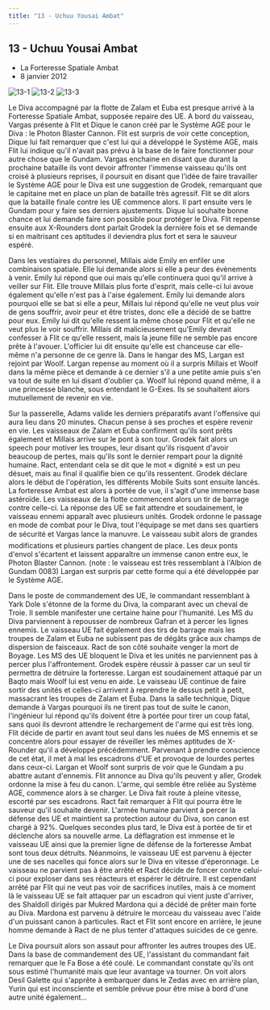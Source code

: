 ```yaml
---
title: "13 - Uchuu Yousai Ambat"
---
```


13 - Uchuu Yousai Ambat
-----------------------

* La Forteresse Spatiale Ambat
* 8 janvier 2012


![13-1](/images/mini/images-stories-saga-gundamage-episodes-_tb_150x84_13-1.jpg) ![13-2](/images/mini/images-stories-saga-gundamage-episodes-_tb_150x84_13-2.jpg) ![13-3](/images/mini/images-stories-saga-gundamage-episodes-_tb_150x84_13-3.jpg)


Le Diva accompagné par la flotte de Zalam et Euba est presque arrivé à la Forteresse Spatiale Ambat, supposée repaire des UE. A bord du vaisseau, Vargas présente à Flit et Dique le canon créé par le Système AGE pour le Diva : le Photon Blaster Cannon. Flit est surpris de voir cette conception, Dique lui fait remarquer que c'est lui qui a développé le Système AGE, mais Flit lui indique qu'il n'avait pas prévu à la base de le faire fonctionner pour autre chose que le Gundam. Vargas enchaine en disant que durant la prochaine bataille ils vont devoir affronter l'immense vaisseau qu'ils ont croisé à plusieurs reprises, il poursuit en disant que l'idée de faire travailler le Système AGE pour le Diva est une suggestion de Grodek, remarquant que le capitaine met en place un plan de bataille très agressif. Flit se dit alors que la bataille finale contre les UE commence alors. Il part ensuite vers le Gundam pour y faire ses derniers ajustements. Dique lui souhaite bonne chance et lui demande faire son possible pour protéger le Diva. Flit repense ensuite aux X-Rounders dont parlait Grodek la dernière fois et se demande si en maitrisant ces aptitudes il deviendra plus fort et sera le sauveur espéré.


Dans les vestiaires du personnel, Millais aide Emily en enfiler une combinaison spatiale. Elle lui demande alors si elle a peur des évènements à venir. Emily lui répond que oui mais qu'elle continuera quoi qu'il arrive à veiller sur Flit. Elle trouve Millais plus forte d'esprit, mais celle-ci lui avoue également qu'elle n'est pas à l'aise également. Emily lui demande alors pourquoi elle se bat si elle a peur, Millais lui répond qu'elle ne veut plus voir de gens souffrir, avoir peur et être tristes, donc elle a décidé de se battre pour eux. Emily lui dit qu'elle ressent la même chose pour Flit et qu'elle ne veut plus le voir souffrir. Millais dit malicieusement qu'Emily devrait confesser à Flit ce qu'elle ressent, mais la jeune fille ne semble pas encore prête à l'avouer. L'officier lui dit ensuite qu'elle est chanceuse car elle-même n'a personne de ce genre là. Dans le hangar des MS, Largan est rejoint par Woolf. Largan repense au moment où il a surpris Millais et Woolf dans la même pièce et demande à ce dernier s'il a une petite amie puis s'en va tout de suite en lui disant d'oublier ça. Woolf lui répond quand même, il a une princesse blanche, sous entendant le G-Exes. Ils se souhaitent alors mutuellement de revenir en vie.


Sur la passerelle, Adams valide les derniers préparatifs avant l'offensive qui aura lieu dans 20 minutes. Chacun pense à ses proches et espère revenir en vie. Les vaisseaux de Zalam et Euba confirment qu'ils sont prêts également et Millais arrive sur le pont à son tour. Grodek fait alors un speech pour motiver les troupes, leur disant qu'ils risquent d'avoir beaucoup de pertes, mais qu'ils sont le dernier rempart pour la dignité humaine. Ract, entendant cela se dit que le mot « dignité » est un peu désuet, mais au final il qualifie bien ce qu'ils ressentent. Grodek déclare alors le début de l'opération, les différents Mobile Suits sont ensuite lancés. La forteresse Ambat est alors à portée de vue, il s'agit d'une immense base astéroïde. Les vaisseaux de la flotte commencent alors un tir de barrage contre celle-ci. La réponse des UE se fait attendre et soudainement, le vaisseau ennemi apparaît avec plusieurs unités. Grodek ordonne le passage en mode de combat pour le Diva, tout l'équipage se met dans ses quartiers de sécurité et Vargas lance la manuvre. Le vaisseau subit alors de grandes modifications et plusieurs parties changent de place. Les deux ponts d'envol s'écartent et laissent apparaître un immense canon entre eux, le Photon Blaster Cannon. (note : le vaisseau est très ressemblant à l'Albion de Gundam 0083) Largan est surpris par cette forme qui a été développée par le Système AGE.


Dans le poste de commandement des UE, le commandant ressemblant à Yark Dole s'étonne de la forme du Diva, la comparant avec un cheval de Troie. Il semble manifester une certaine haine pour l'humanité. Les MS du Diva parviennent à repousser de nombreux Gafran et à percer les lignes ennemis. Le vaisseau UE fait également des tirs de barrage mais les troupes de Zalam et Euba ne subissent pas de dégâts grâce aux champs de dispersion de faisceaux. Ract de son côté souhaite venger la mort de Boyage. Les MS des UE bloquent le Diva et les unités ne parviennent pas à percer plus l'affrontement. Grodek espère réussir à passer car un seul tir permettra de détruire la forteresse. Largan est soudainement attaqué par un Baqto mais Woolf lui est venu en aide. Le vaisseau UE continue de faire sortir des unités et celles-ci arrivent à reprendre le dessus petit à petit, massacrant les troupes de Zalam et Euba. Dans la salle technique, Dique demande à Vargas pourquoi ils ne tirent pas tout de suite le canon, l'ingénieur lui répond qu'ils doivent être à portée pour tirer un coup fatal, sans quoi ils devront attendre le rechargement de l'arme qui est très long. Flit décide de partir en avant tout seul dans les nuées de MS ennemis et se concentre alors pour essayer de réveiller les mêmes aptitudes de X-Rounder qu'il a développé précédemment. Parvenant à prendre conscience de cet état, il met à mal les escadrons d'UE et provoque de lourdes pertes dans ceux-ci. Largan et Woolf sont surpris de voir que le Gundam a pu abattre autant d'ennemis. Flit annonce au Diva qu'ils peuvent y aller, Grodek ordonne la mise à feu du canon. L'arme, qui semble être reliée au Système AGE, commence alors à se charger. Le Diva fait route à pleine vitesse, escorté par ses escadrons. Ract fait remarquer à Flit qui pourra être le sauveur qu'il souhaite devenir. L'armée humaine parvient à percer la défense des UE et maintient sa protection autour du Diva, son canon est chargé à 92%. Quelques secondes plus tard, le Diva est à portée de tir et déclenche alors sa nouvelle arme. La déflagration est immense et le vaisseau UE ainsi que la premier ligne de défense de la forteresse Ambat sont tous deux détruits. Néanmoins, le vaisseau UE est parvenu à éjecter une de ses nacelles qui fonce alors sur le Diva en vitesse d'éperonnage. Le vaisseau ne parvient pas à être arrêté et Ract décide de foncer contre celui-ci pour exploser dans ses réacteurs et espérer le détruire. Il est cependant arrêté par Flit qui ne veut pas voir de sacrifices inutiles, mais à ce moment là le vaisseau UE se fait attaquer par un escadron qui vient juste d'arriver, des Shaldoll dirigés par Mukred Mardona qui a décidé de prêter main forte au Diva. Mardona est parvenu à détruire le morceau du vaisseau avec l'aide d'un puissant canon à particules. Ract et Flit sont encore en arrière, le jeune homme demande à Ract de ne plus tenter d'attaques suicides de ce genre.


Le Diva poursuit alors son assaut pour affronter les autres troupes des UE. Dans la base de commandement des UE, l'assistant du commandant fait remarquer que le Fa Bose a été coulé. Le commandant constate qu'ils ont sous estimé l'humanité mais que leur avantage va tourner. On voit alors Desil Galette qui s'apprête à embarquer dans le Zedas avec en arrière plan, Yurin qui est inconsciente et semble prévue pour être mise à bord d'une autre unité également...


 

